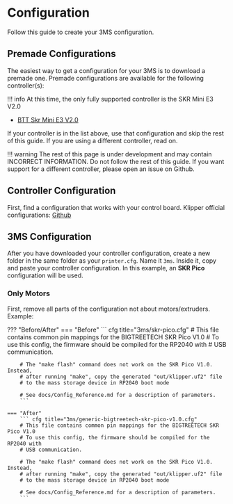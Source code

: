 # Configuration

Follow this guide to create your 3MS configuration.

## Premade Configurations

The easiest way to get a configuration for your 3MS is to download a premade one. Premade configurations are available for the following controller(s):

!!! info
    At this time, the only fully supported controller is the SKR Mini E3 V2.0


- [BTT Skr Mini E3 V2.0](https://github.com/3DCoded/3MS/blob/main/controllers/btt_skr_mini_e3_v2/steppers.cfg)

If your controller is in the list above, use that configuration and skip the rest of this guide. If you are using a different controller, read on.

!!! warning
    The rest of this page is under development and may contain INCORRECT INFORMATION. Do not follow the rest of this guide. If you want support for a different controller, please open an issue on Github.

## Controller Configuration

First, find a configuration that works with your control board. Klipper official configurations: [Github](https://github.com/Klipper3d/klipper/tree/master/config)

## 3MS Configuration

After you have downloaded your controller configuration, create a new folder in the same folder as your `printer.cfg`. Name it `3ms`. Inside it, copy and paste your controller configuration. In this example, an **SKR Pico** configuration will be used.

### Only Motors

First, remove all parts of the configuration not about motors/extruders. Example:

??? "Before/After"
    === "Before"
        ``` cfg title="3ms/skr-pico.cfg"
        # This file contains common pin mappings for the BIGTREETECH SKR Pico V1.0
        # To use this config, the firmware should be compiled for the RP2040 with
        # USB communication.

        # The "make flash" command does not work on the SKR Pico V1.0. Instead,
        # after running "make", copy the generated "out/klipper.uf2" file
        # to the mass storage device in RP2040 boot mode

        # See docs/Config_Reference.md for a description of parameters.
        ```

    === "After"
        ``` cfg title="3ms/generic-bigtreetech-skr-pico-v1.0.cfg"
        # This file contains common pin mappings for the BIGTREETECH SKR Pico V1.0
        # To use this config, the firmware should be compiled for the RP2040 with
        # USB communication.

        # The "make flash" command does not work on the SKR Pico V1.0. Instead,
        # after running "make", copy the generated "out/klipper.uf2" file
        # to the mass storage device in RP2040 boot mode

        # See docs/Config_Reference.md for a description of parameters.
        ```